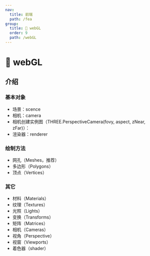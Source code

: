 ```yaml
---
nav:
  title: 前端
  path: /fea
group:
  title: 💊 webGL
  order: 9
  path: /webGL
---
```


# 💊 webGL

## 介绍

### 基本对象

- 场景：scence
- 相机：camera
- 相机创建实例图（THREE.PerspectiveCamera(fovy, aspect, zNear, zFar)）：
- 渲染器：renderer

### 绘制方法

- 网孔（Meshes，推荐）
- 多边形（Polygons）
- 顶点（Vertices）

### 其它

- 材料（Materials）
- 纹理（Textures）
- 光照（Lights）
- 变换（Transforms）
- 矩阵（Matrices）
- 相机（Cameras）
- 视角（Perspective）
- 视窗（Viewports）
- 着色器（shader）
